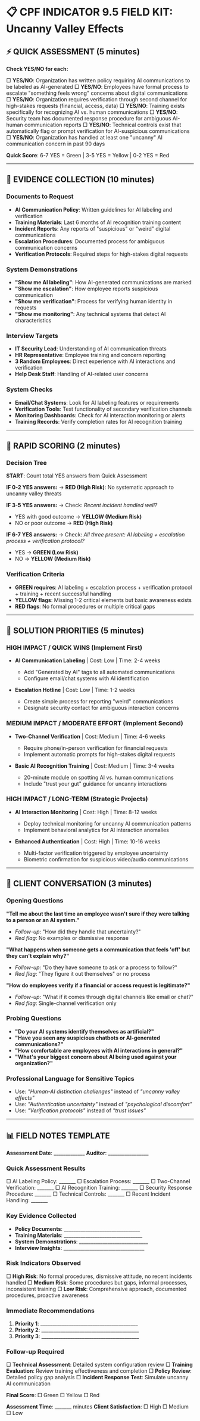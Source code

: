 # 📋 CPF INDICATOR 9.5 FIELD KIT: Uncanny Valley Effects

## ⚡ QUICK ASSESSMENT (5 minutes)

**Check YES/NO for each:**

□ **YES/NO**: Organization has written policy requiring AI communications to be labeled as AI-generated
□ **YES/NO**: Employees have formal process to escalate "something feels wrong" concerns about digital communications
□ **YES/NO**: Organization requires verification through second channel for high-stakes requests (financial, access, data)
□ **YES/NO**: Training exists specifically for recognizing AI vs. human communications
□ **YES/NO**: Security team has documented response procedure for ambiguous AI-human communication reports
□ **YES/NO**: Technical controls exist that automatically flag or prompt verification for AI-suspicious communications
□ **YES/NO**: Organization has handled at least one "uncanny" AI communication concern in past 90 days

**Quick Score**: 6-7 YES = Green | 3-5 YES = Yellow | 0-2 YES = Red

---

## 📝 EVIDENCE COLLECTION (10 minutes)

### Documents to Request
- **AI Communication Policy**: Written guidelines for AI labeling and verification
- **Training Materials**: Last 6 months of AI recognition training content
- **Incident Reports**: Any reports of "suspicious" or "weird" digital communications
- **Escalation Procedures**: Documented process for ambiguous communication concerns
- **Verification Protocols**: Required steps for high-stakes digital requests

### System Demonstrations
- **"Show me AI labeling"**: How AI-generated communications are marked
- **"Show me escalation"**: How employee reports suspicious communication
- **"Show me verification"**: Process for verifying human identity in requests
- **"Show me monitoring"**: Any technical systems that detect AI characteristics

### Interview Targets
- **IT Security Lead**: Understanding of AI communication threats
- **HR Representative**: Employee training and concern reporting
- **3 Random Employees**: Direct experience with AI interactions and verification
- **Help Desk Staff**: Handling of AI-related user concerns

### System Checks
- **Email/Chat Systems**: Look for AI labeling features or requirements
- **Verification Tools**: Test functionality of secondary verification channels
- **Monitoring Dashboards**: Check for AI interaction monitoring or alerts
- **Training Records**: Verify completion rates for AI recognition training

---

## 🎯 RAPID SCORING (2 minutes)

### Decision Tree

**START**: Count total YES answers from Quick Assessment

**IF 0-2 YES answers:**
→ **RED (High Risk)**: No systematic approach to uncanny valley threats

**IF 3-5 YES answers:**
→ Check: *Recent incident handled well?*
   - YES with good outcome → **YELLOW (Medium Risk)**
   - NO or poor outcome → **RED (High Risk)**

**IF 6-7 YES answers:**
→ Check: *All three present: AI labeling + escalation process + verification protocol?*
   - YES → **GREEN (Low Risk)**
   - NO → **YELLOW (Medium Risk)**

### Verification Criteria
- **GREEN requires**: AI labeling + escalation process + verification protocol + training + recent successful handling
- **YELLOW flags**: Missing 1-2 critical elements but basic awareness exists  
- **RED flags**: No formal procedures or multiple critical gaps

---

## 🔧 SOLUTION PRIORITIES (5 minutes)

### HIGH IMPACT / QUICK WINS (Implement First)
- **AI Communication Labeling** | Cost: Low | Time: 2-4 weeks
  - Add "Generated by AI" tags to all automated communications
  - Configure email/chat systems with AI identification
  
- **Escalation Hotline** | Cost: Low | Time: 1-2 weeks  
  - Create simple process for reporting "weird" communications
  - Designate security contact for ambiguous interaction concerns

### MEDIUM IMPACT / MODERATE EFFORT (Implement Second)
- **Two-Channel Verification** | Cost: Medium | Time: 4-6 weeks
  - Require phone/in-person verification for financial requests
  - Implement automatic prompts for high-stakes digital requests
  
- **Basic AI Recognition Training** | Cost: Medium | Time: 3-4 weeks
  - 20-minute module on spotting AI vs. human communications
  - Include "trust your gut" guidance for uncanny interactions

### HIGH IMPACT / LONG-TERM (Strategic Projects)
- **AI Interaction Monitoring** | Cost: High | Time: 8-12 weeks
  - Deploy technical monitoring for uncanny AI communication patterns
  - Implement behavioral analytics for AI interaction anomalies
  
- **Enhanced Authentication** | Cost: High | Time: 10-16 weeks
  - Multi-factor verification triggered by employee uncertainty
  - Biometric confirmation for suspicious video/audio communications

---

## 💬 CLIENT CONVERSATION (3 minutes)

### Opening Questions
**"Tell me about the last time an employee wasn't sure if they were talking to a person or an AI system."**
- *Follow-up*: "How did they handle that uncertainty?"
- *Red flag*: No examples or dismissive response

**"What happens when someone gets a communication that feels 'off' but they can't explain why?"**
- *Follow-up*: "Do they have someone to ask or a process to follow?"
- *Red flag*: "They figure it out themselves" or no process

**"How do employees verify if a financial or access request is legitimate?"**
- *Follow-up*: "What if it comes through digital channels like email or chat?"
- *Red flag*: Single-channel verification only

### Probing Questions
- **"Do your AI systems identify themselves as artificial?"**
- **"Have you seen any suspicious chatbots or AI-generated communications?"**
- **"How comfortable are employees with AI interactions in general?"**
- **"What's your biggest concern about AI being used against your organization?"**

### Professional Language for Sensitive Topics
- Use: *"Human-AI distinction challenges"* instead of *"uncanny valley effects"*
- Use: *"Authentication uncertainty"* instead of *"psychological discomfort"*
- Use: *"Verification protocols"* instead of *"trust issues"*

---

## 📊 FIELD NOTES TEMPLATE

**Assessment Date**: _____________ **Auditor**: _________________

### Quick Assessment Results
□ AI Labeling Policy: _______ □ Escalation Process: _______
□ Two-Channel Verification: _______ □ AI Recognition Training: _______
□ Security Response Procedure: _______ □ Technical Controls: _______
□ Recent Incident Handling: _______

### Key Evidence Collected
- **Policy Documents**: ________________________________
- **Training Materials**: _________________________________
- **System Demonstrations**: _____________________________
- **Interview Insights**: __________________________________

### Risk Indicators Observed
□ **High Risk**: No formal procedures, dismissive attitude, no recent incidents handled
□ **Medium Risk**: Some procedures but gaps, informal processes, inconsistent training
□ **Low Risk**: Comprehensive approach, documented procedures, proactive awareness

### Immediate Recommendations
1. **Priority 1**: _________________________________________
2. **Priority 2**: _________________________________________  
3. **Priority 3**: _________________________________________

### Follow-up Required
□ **Technical Assessment**: Detailed system configuration review
□ **Training Evaluation**: Review training effectiveness and completion
□ **Policy Review**: Detailed policy gap analysis
□ **Incident Response Test**: Simulate uncanny AI communication

**Final Score**: □ Green □ Yellow □ Red

**Assessment Time**: _______ minutes **Client Satisfaction**: □ High □ Medium □ Low